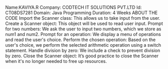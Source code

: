 Name:KAVIYA.R Company: CODTECH IT SOLUTIONS PVT.LTD Id: CT08DS7281 Domain: Java Programming Duration: 4 Weeks 
ABOUT THE CODE
Import the Scanner class: This allows us to take input from the user.
Create a Scanner object: This object will be used to read user input.
Prompt for two numbers: We ask the user to input two numbers, which we store as num1 and num2.
Prompt for an operation: We display a menu of operations and read the user's choice.
Perform the chosen operation: Based on the user's choice, we perform the selected arithmetic operation using a switch statement.
Handle division by zero: We include a check to prevent division by zero.
Close the Scanner object: It’s good practice to close the Scanner when it's no longer needed to free up resources.
